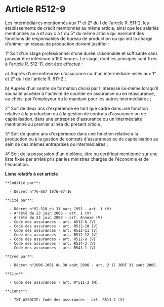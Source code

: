 # Article R512-9

Les intermédiaires mentionnés aux 1° et 2° du I de l'article R. 511-2, les établissements de crédit mentionnés au même
article, ainsi que les salariés mentionnés au a et aux c à f du 5° du même article qui exercent des fonctions de responsables
de bureau de production ou qui ont la charge d'animer un réseau de production doivent justifier :

1° Soit d'un stage professionnel d'une durée raisonnable et suffisante sans pouvoir être inférieure à 150 heures. Le stage,
dont les principes sont fixés à l'article R. 512-11, doit être effectué :

a) Auprès d'une entreprise d'assurance ou d'un intermédiaire visés aux 1° et 2° du I de l'article R. 511-2 ;

b) Auprès d'un centre de formation choisi par l'intéressé lui-même lorsqu'il souhaite accéder à l'activité de courtier en
assurance ou en réassurance, ou choisi par l'employeur ou le mandant pour les autres intermédiaires ;

2° Soit de deux ans d'expérience en tant que cadre dans une fonction relative à la production ou à la gestion de contrats
d'assurance ou de capitalisation, dans une entreprise d'assurance ou un intermédiaire mentionné au premier alinéa du présent
article ;

3° Soit de quatre ans d'expérience dans une fonction relative à la production ou à la gestion de contrats d'assurances ou de
capitalisation au sein de ces mêmes entreprises ou intermédiaires ;

4° Soit de la possession d'un diplôme, titre ou certificat mentionné sur une liste fixée par arrêté pris par les ministres
chargés de l'économie et de l'éducation.

**Liens relatifs à cet article**

	**Codifié par**:

	  - Décret n°76-667 1976-07-16

	**Cité par**:

	  - Décret n°92-310 du 31 mars 1992 - art. 1 (V)
	  - Arrêté du 23 juin 2008 - art. 1 (V)
	  - Arrêté du 23 juin 2008 - art. Annexe (V)
	  - Code des assurances - art. A512-6 (V)
	  - Code des assurances - art. R512-10 (V)
	  - Code des assurances - art. R512-11 (V)
	  - Code des assurances - art. R512-12 (V)
	  - Code des assurances - art. R512-8 (V)
	  - Code des assurances - art. R514-3 (V)
	  - Code des assurances - art. R541-1 (V)

	**Créé par**:

	  - Décret n°2006-1091 du 30 août 2006 - art. 2 () JORF 31 août 2006

	**Cite**:

	  - Code des assurances - art. R*511-2 (M)

	**Liens**:

	  - TXT_ASSOCIE: Code des assurances - art. R511-2 (V)
